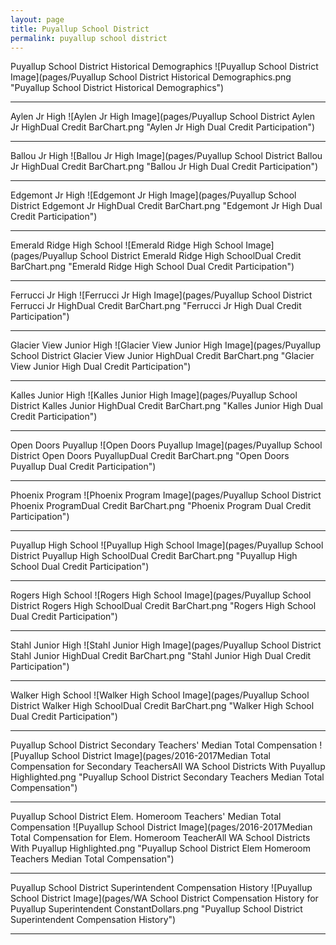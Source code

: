 ```yaml
---
layout: page
title: Puyallup School District
permalink: puyallup school district
---
```



Puyallup School District Historical Demographics
![Puyallup School District Image](pages/Puyallup School District Historical Demographics.png "Puyallup School District Historical Demographics")

___

Aylen Jr High
![Aylen Jr High Image](pages/Puyallup School District Aylen Jr HighDual Credit BarChart.png "Aylen Jr High Dual Credit Participation")

___

Ballou Jr High
![Ballou Jr High Image](pages/Puyallup School District Ballou Jr HighDual Credit BarChart.png "Ballou Jr High Dual Credit Participation")

___

Edgemont Jr High
![Edgemont Jr High Image](pages/Puyallup School District Edgemont Jr HighDual Credit BarChart.png "Edgemont Jr High Dual Credit Participation")

___

Emerald Ridge High School
![Emerald Ridge High School Image](pages/Puyallup School District Emerald Ridge High SchoolDual Credit BarChart.png "Emerald Ridge High School Dual Credit Participation")

___

Ferrucci Jr High
![Ferrucci Jr High Image](pages/Puyallup School District Ferrucci Jr HighDual Credit BarChart.png "Ferrucci Jr High Dual Credit Participation")

___

Glacier View Junior High
![Glacier View Junior High Image](pages/Puyallup School District Glacier View Junior HighDual Credit BarChart.png "Glacier View Junior High Dual Credit Participation")

___

Kalles Junior High
![Kalles Junior High Image](pages/Puyallup School District Kalles Junior HighDual Credit BarChart.png "Kalles Junior High Dual Credit Participation")

___

Open Doors Puyallup
![Open Doors Puyallup Image](pages/Puyallup School District Open Doors PuyallupDual Credit BarChart.png "Open Doors Puyallup Dual Credit Participation")

___

Phoenix Program
![Phoenix Program Image](pages/Puyallup School District Phoenix ProgramDual Credit BarChart.png "Phoenix Program Dual Credit Participation")

___

Puyallup High School
![Puyallup High School Image](pages/Puyallup School District Puyallup High SchoolDual Credit BarChart.png "Puyallup High School Dual Credit Participation")

___

Rogers High School
![Rogers High School Image](pages/Puyallup School District Rogers High SchoolDual Credit BarChart.png "Rogers High School Dual Credit Participation")

___

Stahl Junior High
![Stahl Junior High Image](pages/Puyallup School District Stahl Junior HighDual Credit BarChart.png "Stahl Junior High Dual Credit Participation")

___

Walker High School
![Walker High School Image](pages/Puyallup School District Walker High SchoolDual Credit BarChart.png "Walker High School Dual Credit Participation")

___

Puyallup School District Secondary Teachers' Median Total Compensation
![Puyallup School District Image](pages/2016-2017Median Total Compensation for Secondary TeachersAll WA School Districts With Puyallup Highlighted.png "Puyallup School District Secondary Teachers Median Total Compensation")

___

Puyallup School District Elem. Homeroom Teachers' Median Total Compensation
![Puyallup School District Image](pages/2016-2017Median Total Compensation for Elem. Homeroom TeacherAll WA School Districts With Puyallup Highlighted.png "Puyallup School District Elem Homeroom Teachers Median Total Compensation")

___

Puyallup School District Superintendent Compensation History
![Puyallup School District Image](pages/WA School District Compensation History for Puyallup Superintendent ConstantDollars.png "Puyallup School District Superintendent Compensation History")

___

